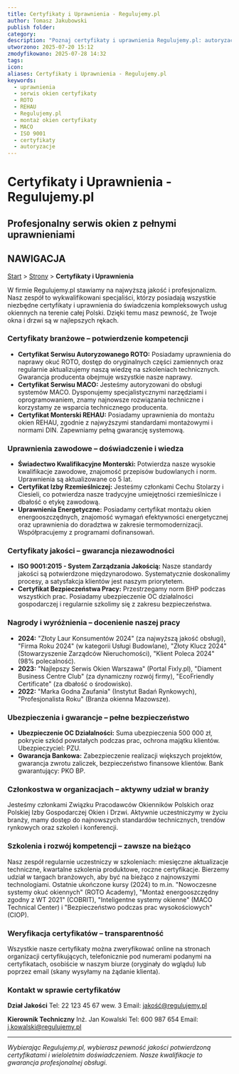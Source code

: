 ```yaml
---
title: Certyfikaty i Uprawnienia - Regulujemy.pl
author: Tomasz Jakubowski
publish folder:
category:
description: "Poznaj certyfikaty i uprawnienia Regulujemy.pl: autoryzacje ROTO, MACO, REHAU, ISO 9001, nagrody branżowe. Gwarancja jakości i profesjonalizmu w serwisie okien i drzwi."
utworzono: 2025-07-20 15:12
zmodyfikowano: 2025-07-28 14:32
tags:
icon:
aliases: Certyfikaty i Uprawnienia - Regulujemy.pl
keywords:
  - uprawnienia
  - serwis okien certyfikaty
  - ROTO
  - REHAU
  - Regulujemy.pl
  - montaż okien certyfikaty
  - MACO
  - ISO 9001
  - certyfikaty
  - autoryzacje
---
```

# Certyfikaty i Uprawnienia - Regulujemy.pl

## Profesjonalny serwis okien z pełnymi uprawnieniami

## NAWIGACJA

[Start](01_ACTIVE/Projects/regulujemy-pl/index.md) > [Strony](01_ACTIVE/Projects/regulujemy-pl/index.md) > **Certyfikaty i Uprawnienia**

W firmie Regulujemy.pl stawiamy na najwyższą jakość i profesjonalizm. Nasz zespół to wykwalifikowani specjaliści, którzy posiadają wszystkie niezbędne certyfikaty i uprawnienia do świadczenia kompleksowych usług okiennych na terenie całej Polski. Dzięki temu masz pewność, że Twoje okna i drzwi są w najlepszych rękach.

### Certyfikaty branżowe – potwierdzenie kompetencji

- **Certyfikat Serwisu Autoryzowanego ROTO:** Posiadamy uprawnienia do naprawy okuć ROTO, dostęp do oryginalnych części zamiennych oraz regularnie aktualizujemy naszą wiedzę na szkoleniach technicznych. Gwarancja producenta obejmuje wszystkie nasze naprawy.
- **Certyfikat Serwisu MACO:** Jesteśmy autoryzowani do obsługi systemów MACO. Dysponujemy specjalistycznymi narzędziami i oprogramowaniem, znamy najnowsze rozwiązania techniczne i korzystamy ze wsparcia technicznego producenta.
- **Certyfikat Monterski REHAU:** Posiadamy uprawnienia do montażu okien REHAU, zgodnie z najwyższymi standardami montażowymi i normami DIN. Zapewniamy pełną gwarancję systemową.

### Uprawnienia zawodowe – doświadczenie i wiedza

- **Świadectwo Kwalifikacyjne Monterski:** Potwierdza nasze wysokie kwalifikacje zawodowe, znajomość przepisów budowlanych i norm. Uprawnienia są aktualizowane co 5 lat.
- **Certyfikat Izby Rzemieślniczej:** Jesteśmy członkami Cechu Stolarzy i Ciesieli, co potwierdza nasze tradycyjne umiejętności rzemieślnicze i dbałość o etykę zawodową.
- **Uprawnienia Energetyczne:** Posiadamy certyfikat montażu okien energooszczędnych, znajomość wymagań efektywności energetycznej oraz uprawnienia do doradztwa w zakresie termomodernizacji. Współpracujemy z programami dofinansowań.

### Certyfikaty jakości – gwarancja niezawodności

- **ISO 9001:2015 - System Zarządzania Jakością:** Nasze standardy jakości są potwierdzone międzynarodowo. Systematycznie doskonalimy procesy, a satysfakcja klientów jest naszym priorytetem.
- **Certyfikat Bezpieczeństwa Pracy:** Przestrzegamy norm BHP podczas wszystkich prac. Posiadamy ubezpieczenie OC działalności gospodarczej i regularnie szkolimy się z zakresu bezpieczeństwa.

### Nagrody i wyróżnienia – docenienie naszej pracy

- **2024:** "Złoty Laur Konsumentów 2024" (za najwyższą jakość obsługi), "Firma Roku 2024" (w kategorii Usługi Budowlane), "Złoty Klucz 2024" (Stowarzyszenie Zarządców Nieruchomości), "Klient Poleca 2024" (98% polecalność).
- **2023:** "Najlepszy Serwis Okien Warszawa" (Portal Fixly.pl), "Diament Business Centre Club" (za dynamiczny rozwój firmy), "EcoFriendly Certificate" (za dbałość o środowisko).
- **2022:** "Marka Godna Zaufania" (Instytut Badań Rynkowych), "Profesjonalista Roku" (Branża okienna Mazowsze).

### Ubezpieczenia i gwarancje – pełne bezpieczeństwo

- **Ubezpieczenie OC Działalności:** Suma ubezpieczenia 500 000 zł, pokrycie szkód powstałych podczas prac, ochrona majątku klientów. Ubezpieczyciel: PZU.
- **Gwarancja Bankowa:** Zabezpieczenie realizacji większych projektów, gwarancja zwrotu zaliczek, bezpieczeństwo finansowe klientów. Bank gwarantujący: PKO BP.

### Członkostwa w organizacjach – aktywny udział w branży

Jesteśmy członkami Związku Pracodawców Okienników Polskich oraz Polskiej Izby Gospodarczej Okien i Drzwi. Aktywnie uczestniczymy w życiu branży, mamy dostęp do najnowszych standardów technicznych, trendów rynkowych oraz szkoleń i konferencji.

### Szkolenia i rozwój kompetencji – zawsze na bieżąco

Nasz zespół regularnie uczestniczy w szkoleniach: miesięczne aktualizacje techniczne, kwartalne szkolenia produktowe, roczne certyfikacje. Bierzemy udział w targach branżowych, aby być na bieżąco z najnowszymi technologiami. Ostatnie ukończone kursy (2024) to m.in. "Nowoczesne systemy okuć okiennych" (ROTO Academy), "Montaż energooszczędny zgodny z WT 2021" (COBRIT), "Inteligentne systemy okienne" (MACO Technical Center) i "Bezpieczeństwo podczas prac wysokościowych" (CIOP).

### Weryfikacja certyfikatów – transparentność

Wszystkie nasze certyfikaty można zweryfikować online na stronach organizacji certyfikujących, telefonicznie pod numerami podanymi na certyfikatach, osobiście w naszym biurze (oryginały do wglądu) lub poprzez email (skany wysyłamy na żądanie klienta).

### Kontakt w sprawie certyfikatów

**Dział Jakości**
Tel: 22 123 45 67 wew. 3
Email: jakość@regulujemy.pl

**Kierownik Techniczny**
Inż. Jan Kowalski
Tel: 600 987 654
Email: j.kowalski@regulujemy.pl

---

*Wybierając Regulujemy.pl, wybierasz pewność jakości potwierdzoną certyfikatami i wieloletnim doświadczeniem. Nasze kwalifikacje to gwarancja profesjonalnej obsługi.*